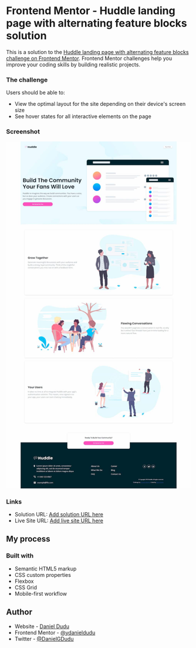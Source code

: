 # Frontend Mentor - Huddle landing page with alternating feature blocks solution

This is a solution to the [Huddle landing page with alternating feature blocks challenge on Frontend Mentor](https://www.frontendmentor.io/challenges/huddle-landing-page-with-alternating-feature-blocks-5ca5f5981e82137ec91a5100). Frontend Mentor challenges help you improve your coding skills by building realistic projects.

### The challenge

Users should be able to:

- View the optimal layout for the site depending on their device's screen size
- See hover states for all interactive elements on the page

### Screenshot

![](/images/Screenshot.jpg)

### Links

- Solution URL: [Add solution URL here](https://github.com/danieldudu/huddle-landing-page-with-alternating-feature-blocks)
- Live Site URL: [Add live site URL here](https://huddle-landing-page-with-alternating-feature-blocks-rouge.vercel.app/)

## My process

### Built with

- Semantic HTML5 markup
- CSS custom properties
- Flexbox
- CSS Grid
- Mobile-first workflow

## Author

- Website - [Daniel Dudu](https://www.linkedin.com/in/danieldudu/)
- Frontend Mentor - [@ydanieldudu](https://www.frontendmentor.io/profile/danieldudu)
- Twitter - [@DanielGDudu](https://twitter.com/DanielGDudu)
